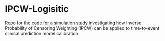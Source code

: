 # IPCW-Logisitic
 Repo for the code for a simulation study investigating how Inverse Probability of Censoring Weighting (IPCW) can be applied to time-to-event clinical prediction model calibration
